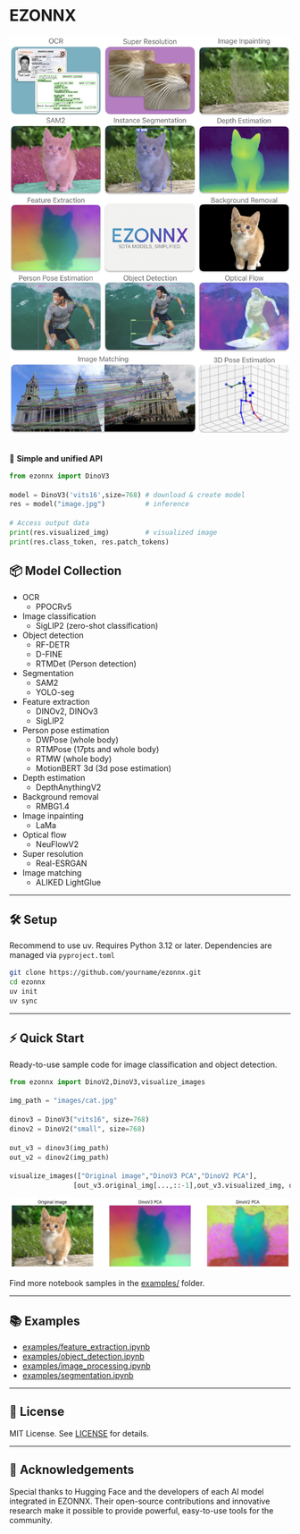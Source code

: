 # EZONNX


<div align="center"><img src=./assets/top.jpg  width=640/> </div>
<br>

🤗 **Simple and unified API**  

```python
from ezonnx import DinoV3

model = DinoV3('vits16',size=768) # download & create model
res = model("image.jpg")          # inference

# Access output data
print(res.visualized_img)         # visualized image
print(res.class_token, res.patch_tokens)
```

## 📦 Model Collection
- OCR
    - PPOCRv5
- Image classification  
    - SigLIP2 (zero-shot classification)
- Object detection
    - RF-DETR
    - D-FINE
    - RTMDet (Person detection)
- Segmentation
    - SAM2
    - YOLO-seg
- Feature extraction
    - DINOv2, DINOv3
    - SigLIP2
- Person pose estimation
    - DWPose (whole body)
    - RTMPose (17pts and whole body)
    - RTMW (whole body)
    - MotionBERT 3d (3d pose estimation)
- Depth estimation
    - DepthAnythingV2
- Background removal
    - RMBG1.4
- Image inpainting
    - LaMa
- Optical flow
    - NeuFlowV2
- Super resolution
    - Real-ESRGAN
- Image matching
    - ALIKED LightGlue
---

## 🛠️ Setup
Recommend to use uv.
Requires Python 3.12 or later. Dependencies are managed via `pyproject.toml`

```sh
git clone https://github.com/yourname/ezonnx.git
cd ezonnx
uv init
uv sync
```

---

## ⚡ Quick Start

Ready-to-use sample code for image classification and object detection.

```python
from ezonnx import DinoV2,DinoV3,visualize_images

img_path = "images/cat.jpg"

dinov3 = DinoV3("vits16", size=768)
dinov2 = DinoV2("small", size=768)

out_v3 = dinov3(img_path)
out_v2 = dinov2(img_path)

visualize_images(["Original image","DinoV3 PCA","DinoV2 PCA"], 
                [out_v3.original_img[...,::-1],out_v3.visualized_img, out_v2.visualized_img])
```
<img src=./assets/quickstart.jpg  width=800/> 

Find more notebook samples in the [examples/](examples/) folder.

---

## 📚 Examples

- [examples/feature_extraction.ipynb](examples/feature_extraction.ipynb)
- [examples/object_detection.ipynb](examples/object_detection.ipynb)
- [examples/image_processing.ipynb](examples/image_processing.ipynb)
- [examples/segmentation.ipynb](examples/segmentation.ipynb)

---

## 📝 License

MIT License. See [LICENSE](LICENSE) for details.

---


## 🙏 Acknowledgements  

Special thanks to Hugging Face and the developers of each AI model integrated in EZONNX. Their open-source contributions and innovative research make it possible to provide powerful, easy-to-use tools for the community.